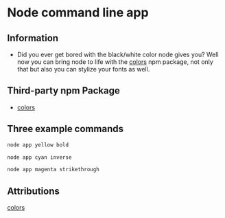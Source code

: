# Node command line app


## Information 

- Did you ever get bored with the black/white color node gives you? Well now you can bring node to life with the [colors](https://www.npmjs.com/package/colors) npm package, not only that but also you can stylize your fonts as well. 


## Third-party npm Package

- [colors](https://www.npmjs.com/package/colors)


## Three example commands

```js
node app yellow bold
```

```js
node app cyan inverse
```

```js
node app magenta strikethrough
```


## Attributions

[colors](https://www.npmjs.com/package/colors)